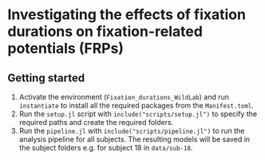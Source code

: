 # Investigating the effects of fixation durations on fixation-related potentials (FRPs)

## Getting started
1. Activate the environment (`Fixation_durations_WildLab`) and run `instantiate` to install all the required packages from the `Manifest.toml`.
2. Run the `setup.jl` script with `include("scripts/setup.jl")` to specify the required paths and create the required folders.
3. Run the `pipeline.jl` with `include("scripts/pipeline.jl")` to run the analysis pipeline for all subjects. The resulting models will be saved in the subject folders e.g. for subject 18 in `data/sub-18`.
